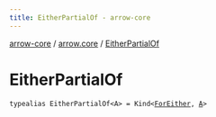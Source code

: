 ```yaml
---
title: EitherPartialOf - arrow-core
---
```


[arrow-core](../index.html) / [arrow.core](index.html) / [EitherPartialOf](./-either-partial-of.html)

# EitherPartialOf

`typealias EitherPartialOf<A> = Kind<`[`ForEither`](-for-either.html)`, `[`A`](-either-partial-of.html#A)`>`